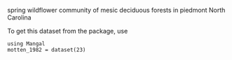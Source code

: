 spring wildflower community of mesic deciduous forests in piedmont North Carolina

To get this dataset from the package, use

    using Mangal
    motten_1982 = dataset(23)

